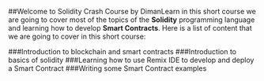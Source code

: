 ##Welcome to Solidity Crash Course by DimanLearn
in this short course we are going to cover most of the topics of the **Solidity** programming language and learning how to develop **Smart Contracts**. Here is a list of content that we are going to cover in this short course:

###Introduction to blockchain and smart contracts
###Introduction to basics of solidity
###Learning how to use Remix IDE to develop and deploy a Smart Contract
###Writing some Smart Contract examples
